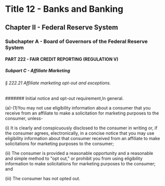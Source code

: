 
# Title 12 - Banks and Banking
## Chapter II - Federal Reserve System
### Subchapter A - Board of Governors of the Federal Reserve System
#### PART 222 - FAIR CREDIT REPORTING (REGULATION V)
##### Subpart C - Affiliate Marketing
###### § 222.21 Affiliate marketing opt-out and exceptions.
####### Initial notice and opt-out requirement,In general.

(a)-(1)You may not use eligibility information about a consumer that you receive from an affiliate to make a solicitation for marketing purposes to the consumer, unless-

(i) It is clearly and conspicuously disclosed to the consumer in writing or, if the consumer agrees, electronically, in a concise notice that you may use eligibility information about that consumer received from an affiliate to make solicitations for marketing purposes to the consumer;

(ii) The consumer is provided a reasonable opportunity and a reasonable and simple method to "opt out," or prohibit you from using eligibility information to make solicitations for marketing purposes to the consumer; and

(iii) The consumer has not opted out.
